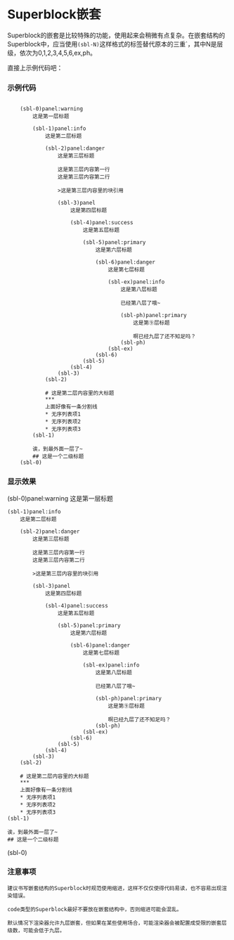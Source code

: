 # Superblock嵌套

Superblock的嵌套是比较特殊的功能，使用起来会稍微有点复杂。在嵌套结构的Superblock中，应当使用`(sbl-N)`这样格式的标签替代原本的三重\`，其中N是层级，依次为0,1,2,3,4,5,6,ex,ph。

直接上示例代码吧：

### 示例代码

```code:zumdown

    (sbl-0)panel:warning
        这是第一层标题
        
        (sbl-1)panel:info
            这是第二层标题

            (sbl-2)panel:danger
                这是第三层标题
                
                这是第三层内容第一行
                这是第三层内容第二行

                >这是第三层内容里的块引用

                (sbl-3)panel
                    这是第四层标题

                    (sbl-4)panel:success
                        这是第五层标题

                        (sbl-5)panel:primary
                            这是第六层标题

                            (sbl-6)panel:danger
                                这是第七层标题

                                (sbl-ex)panel:info
                                    这是第八层标题

                                    已经第八层了哦~

                                    (sbl-ph)panel:primary
                                        这是第⑨层标题

                                        啊已经九层了还不知足吗？
                                    (sbl-ph)
                                (sbl-ex)
                            (sbl-6)
                        (sbl-5)
                    (sbl-4)
                (sbl-3)
            (sbl-2)
            
            # 这是第二层内容里的大标题
            ***
            上面好像有一条分割线
            * 无序列表项1
            * 无序列表项2
            * 无序列表项3
        (sbl-1)
        
        诶，到最外面一层了~
        ## 这是一个二级标题
    (sbl-0)

```

### 显示效果

(sbl-0)panel:warning
    这是第一层标题
    
    (sbl-1)panel:info
        这是第二层标题

        (sbl-2)panel:danger
            这是第三层标题
            
            这是第三层内容第一行
            这是第三层内容第二行

            >这是第三层内容里的块引用

            (sbl-3)panel
                这是第四层标题

                (sbl-4)panel:success
                    这是第五层标题

                    (sbl-5)panel:primary
                        这是第六层标题

                        (sbl-6)panel:danger
                            这是第七层标题

                            (sbl-ex)panel:info
                                这是第八层标题

                                已经第八层了哦~

                                (sbl-ph)panel:primary
                                    这是第⑨层标题

                                    啊已经九层了还不知足吗？
                                (sbl-ph)
                            (sbl-ex)
                        (sbl-6)
                    (sbl-5)
                (sbl-4)
            (sbl-3)
        (sbl-2)
        
        # 这是第二层内容里的大标题
        ***
        上面好像有一条分割线
        * 无序列表项1
        * 无序列表项2
        * 无序列表项3
    (sbl-1)
    
    诶，到最外面一层了~
    ## 这是一个二级标题
(sbl-0)

### 注意事项

```alert:info
建议书写嵌套结构的Superblock时规范使用缩进，这样不仅仅使得代码易读，也不容易出现渲染错误。
```

```alert:info
code类型的Superblock最好不要放在嵌套结构中，否则缩进可能会混乱。
```

```alert:warning
默认情况下渲染器允许九层嵌套，但如果在某些使用场合，可能渲染器会被配置成受限的嵌套层级数，可能会低于九层。
```